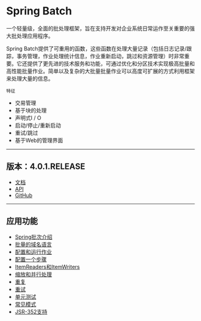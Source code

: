#   Spring Batch

一个轻量级，全面的批处理框架，旨在支持开发对企业系统日常运作至关重要的强大批处理应用程序。

Spring Batch提供了可重用的函数，这些函数在处理大量记录（包括日志记录/跟踪，事务管理，作业处理统计信息，作业重新启动，跳过和资源管理）时非常重要。它还提供了更先进的技术服务和功能，可通过优化和分区技术实现极高批量和高性能批量作业。简单以及复杂的大批量批量作业可以高度可扩展的方式利用框架来处理大量的信息。

`特征`
-   交易管理
-   基于块的处理
-   声明式I / O
-   启动/停止/重新启动
-   重试/跳过
-   基于Web的管理界面

----

##  版本：4.0.1.RELEASE
-   [文档](https://docs.spring.io/spring-batch/4.0.x/reference/html/index.html)
-   [API](https://docs.spring.io/spring-batch/4.0.x/api/index.html)
-   [GitHub](https://github.com/spring-projects/spring-batch)

----

##  应用功能
-   [Spring批次介绍](section010000.md)
-   [批量的域名语言](section020000.md)
-   [配置和运行作业](section030000.md)
-   [配置一个步骤](section040000.md)
-   [ItemReaders和ItemWriters](section050000.md)
-   [缩放和并行处理](section060000.md)
-   [重复](section070000.md)
-   [重试](section080000.md)
-   [单元测试](section090000.md)
-   [常见模式](section100000.md)
-   [JSR-352支持](section110000.md)



